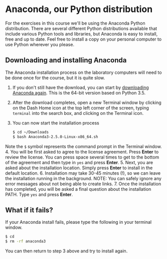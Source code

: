 # Anaconda, our Python distribution
For the exercises in this course we'll be using the Anaconda Python distribution. There are several different Python distributions available that include various Python tools and libraries, but Anaconda is easy to install, free and up to date. Feel free to install a copy on your personal computer to use Python wherever you please.

## Downloading and installing Anaconda
The Anaconda installation process on the laboratory computers will need to be done once for the course, but it is quite slow.

1. If you don't still have the download, you can start by [downloading Anaconda again](http://repo.continuum.io/archive/Anaconda3-2.5.0-Linux-x86_64.sh). This is the 64-bit version based on Python 3.5.
2. After the download completes, open a new Terminal window by clicking on the Dash Home icon at the top left corner of the screen,  typing `terminal` into the search box, and clicking on the Terminal icon.
3. You can now start the installation process

    ```bash
    $ cd ~/Downloads
    $ bash Anaconda3-2.5.0-Linux-x86_64.sh
    ```
Note the `$` symbol represents the command prompt in the Terminal window.
4. You will be first asked to agree to the license agreement. Press **Enter** to review the license. You can press space several times to get to the bottom of the agreement and then type in `yes` and press **Enter**.
5. Next, you are asked about the installation location. Simply press **Enter** to install in the default location.
6. Installation may take 30-45 minutes (!), so we can leave the installation running in the background. NOTE: You can safely ignore any error messages about not being able to create links.
7. Once the installation has completed, you will be asked a final question about the installation PATH. Type `yes` and press **Enter**.

## What if it fails?
If your Anaconda install fails, please type the following in your terminal window.

```bash
$ cd
$ rm -rf anaconda3
```

You can then return to step 3 above and try to install again.
